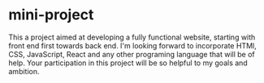 # mini-project
This a project aimed at developing a fully functional website, starting with front end first towards back end.
I'm looking forward to incorporate HTMl, CSS, JavaScript, React and any other programing language that will be of help. Your participation in this project will be so helpful to my goals and ambition.
